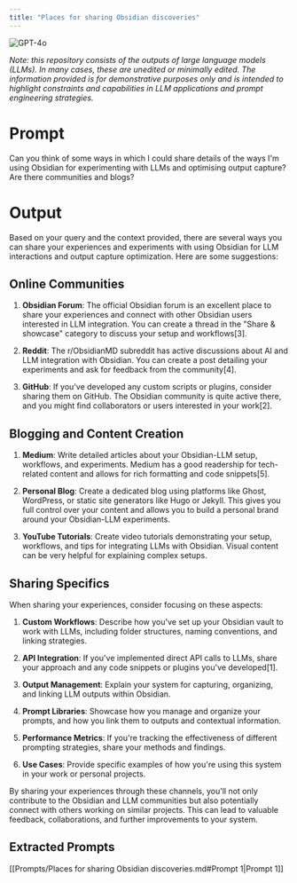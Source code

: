```yaml
---
title: "Places for sharing Obsidian discoveries"
---
```

![GPT-4o](https://img.shields.io/badge/GPT--4o-3333FF?style=for-the-badge&logo=openai&logoColor=white)



*Note: this repository consists of the outputs of large language models (LLMs). In many cases, these are unedited or minimally edited. The information provided is for demonstrative purposes only and is intended to highlight constraints and capabilities in LLM applications and prompt engineering strategies.*


# Prompt

Can you think of some ways in which I could share details of the ways I'm using Obsidian for experimenting with LLMs and optimising output capture? Are there communities and blogs?

# Output

Based on your query and the context provided, there are several ways you can share your experiences and experiments with using Obsidian for LLM interactions and output capture optimization. Here are some suggestions:

## Online Communities

1. **Obsidian Forum**: The official Obsidian forum is an excellent place to share your experiences and connect with other Obsidian users interested in LLM integration. You can create a thread in the "Share & showcase" category to discuss your setup and workflows[3].

2. **Reddit**: The r/ObsidianMD subreddit has active discussions about AI and LLM integration with Obsidian. You can create a post detailing your experiments and ask for feedback from the community[4].

3. **GitHub**: If you've developed any custom scripts or plugins, consider sharing them on GitHub. The Obsidian community is quite active there, and you might find collaborators or users interested in your work[2].

## Blogging and Content Creation

1. **Medium**: Write detailed articles about your Obsidian-LLM setup, workflows, and experiments. Medium has a good readership for tech-related content and allows for rich formatting and code snippets[5].

2. **Personal Blog**: Create a dedicated blog using platforms like Ghost, WordPress, or static site generators like Hugo or Jekyll. This gives you full control over your content and allows you to build a personal brand around your Obsidian-LLM experiments.

3. **YouTube Tutorials**: Create video tutorials demonstrating your setup, workflows, and tips for integrating LLMs with Obsidian. Visual content can be very helpful for explaining complex setups.

## Sharing Specifics

When sharing your experiences, consider focusing on these aspects:

1. **Custom Workflows**: Describe how you've set up your Obsidian vault to work with LLMs, including folder structures, naming conventions, and linking strategies.

2. **API Integration**: If you've implemented direct API calls to LLMs, share your approach and any code snippets or plugins you've developed[1].

3. **Output Management**: Explain your system for capturing, organizing, and linking LLM outputs within Obsidian.

4. **Prompt Libraries**: Showcase how you manage and organize your prompts, and how you link them to outputs and contextual information.

5. **Performance Metrics**: If you're tracking the effectiveness of different prompting strategies, share your methods and findings.

6. **Use Cases**: Provide specific examples of how you're using this system in your work or personal projects.

By sharing your experiences through these channels, you'll not only contribute to the Obsidian and LLM communities but also potentially connect with others working on similar projects. This can lead to valuable feedback, collaborations, and further improvements to your system.

 




## Extracted Prompts
[[Prompts/Places for sharing Obsidian discoveries.md#Prompt 1|Prompt 1]]
